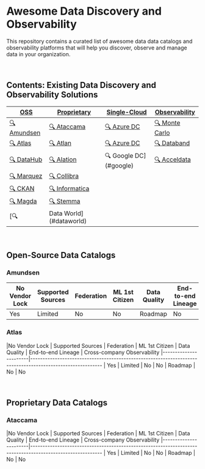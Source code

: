 # Awesome Data Discovery and Observability

This repository contains a curated list of awesome data data catalogs and observability platforms that will help you discover, observe and manage data in your organization. 

<br>

## Contents: Existing Data Discovery and Observability Solutions

|[OSS](#opensource) | [Proprietary](#proprietary) | [Single-Cloud](#singlecloud) | [Observability](#observability)
|--------------------|-----------------------------|------------------------------|-------------------------------
|[🔍 Amundsen](#amundsen) | [🔍 Ataccama](#ataccama) | [🔍 Azure DC](#azure) | [🔍 Monte Carlo](#montecarlo)
|[🔍 Atlas](#atlas) |[🔍 Atlan](#atlan) | [🔍 Azure DC](#azure) | [🔍 Databand](#databand)
|[🔍 DataHub](#datahub) | [🔍 Alation](#alation) | 🔍 Google DC](#google) | [🔍 Acceldata](#acceldata)
|[🔍 Marquez](#marquez) |[🔍 Collibra](#collibra) | |  
|[🔍 CKAN](#ckan) | [🔍 Informatica](#informatica) | |
|[🔍 Magda](#magda) | [🔍 Stemma](#stemma)| |
|[🔍 | Data World](#dataworld) | |

<br>

<a name="opensource"></a>
## Open-Source Data Catalogs


<a name="amundsen"></a>
### Amundsen 

|No Vendor Lock | Supported Sources | Federation | ML 1st Citizen | Data Quality | End-to-end Lineage | Cross-company Observability
|----------------|-------|------------------------|----------------|--------------|--------------------|---------------------------
| Yes | Limited | No | No | Roadmap | No | No


<a name="atlas"></a>
### Atlas 

|No Vendor Lock | Supported Sources | Federation | ML 1st Citizen | Data Quality | End-to-end Lineage | Cross-company Observability
|-----------------------|-----------------------------------------------------------------------------------------------------------
| Yes | Limited | No | No | Roadmap | No | No

<br>

<a name="proprietary"></a>
## Proprietary Data Catalogs


<a name="ataccama"></a>
### Ataccama

|No Vendor Lock | Supported Sources | Federation | ML 1st Citizen | Data Quality | End-to-end Lineage | Cross-company Observability
|-----------------------|-----------------------------------------------------------------------------------------------------------
| Yes | Limited | No | No | Roadmap | No | No


 